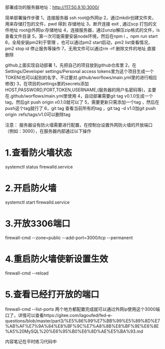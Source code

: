 部署成功的服务器地址：http://117.50.9.10:3000/



简单部署操作步骤
1，连接服务器 ssh root@外网ip
2，通过mkdir创建文件夹，用来存储打包的文件，pwd 得到 存储地址
3，断开连接 exit , 通过scp 打包的文件地址 root@外网ip:存储地址
4，连接服务器，通过unzip解压zip格式的文件，ls查看文件目录
5，第一次可能需要安装node环境，然后在npm i ，npm run start
6，全局安装pm2利于管理 ，也可以通过pm2 start启动，pm2 list查看情况，pm2 stop id 停止服务等操作
7，无用文件可以通过rm -rf 删除文件的地址 直接删除


github上面实现自动部署
1，先把自己的项目放到github仓库里
2，在Settings/Developer settings/Personal access tokens里为这个项目生成一个TOKEN(也可以起别的名字，不过要对.github/worflows/main.yml里的进行相应修改)
3，在项目的settings里的secrets添加HOST,PASSWORD,PORT,TOKEN,USERNAME,(服务器的用户名密码等)，主要在.github/worflows/main.yml里使用
4，自动部署需要git tag v0.1.0生成一个tag，然后git push origin v0.1.0就可以了
5，需要更新只需添加一个tag ，然后在push这个tag就行了
6，git tag 查看当前所有的tag ，git tag -d v1.0加git push origin :refs/tags/v1.0可以删除tag



注意：
服务器设有防火墙需要进行配置，在控制台设置外网防火墙的开放端口（例如：3000），在服务器内部通过以下操作
# 1.查看防火墙状态
systemctl status firewalld.service
# 2.开启防火墙
systemctl start  firewalld.service
# 3.开放3306端口
firewall-cmd  --zone=public  --add-port=3000/tcp  --permanent
# 4.重启防火墙使新设置生效
firewall-cmd  --reload
# 5.查看已经打开放的端口
firewall-cmd  --list-ports
两个地方都配置完成就可以通过外网ip使用这个3000端口了，详情可以查看https://gitee.com/lagoufed/fed-e-questions/blob/master/part3/%E5%86%99%E7%BB%99%E5%89%8D%E7%AB%AF%E7%9A%84%E8%BF%9C%E7%A8%8B%E8%BF%9E%E6%8E%A5%20MySQL%20%E6%95%B0%E6%8D%AE%E5%BA%93.md




内容笔记在平时练习代码中